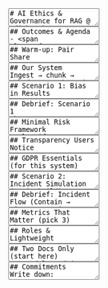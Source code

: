 <section data-markdown data-separator-notes="^Note:">
  <textarea data-template>
# AI Ethics & Governance for RAG @ Edinburgh
**Practical guardrails for a live vector search/chat system**

<!-- Note:
- Aim: decisions & actions, not theory.
- Session length: 90 minutes. Keep pace tight.
- Emphasise Edinburgh context (students, staff, sensitive data). -->
  </textarea>
</section>

<section data-markdown data-separator-notes="^Note:">
  <textarea data-template>
## Outcomes & Agenda 
- <span class="fragment">Spot key risks in **your** pipeline</span>
- <span class="fragment">Use a **3-step** risk/incident flow</span>
- <span class="fragment">Leave with **roles + 3 metrics + 2 docs**</span>



<!-- Note:
- Keep slides moving; timebox group work.
- Capture only actionable items (owner + next step). -->
  </textarea>
</section>

<section data-markdown data-separator-notes="^Note:">
  <textarea data-template>
## Warm-up: Pair Share 
- <span class="fragment">One positive AI experience at Edinburgh</span>
- <span class="fragment">One concerning AI experience</span>
- <span class="fragment">What made the good one good?</span>

<!-- Note:
- 2 mins think, 3 mins pairs.
- Harvest 2–3 themes (trust, clarity, speed, fairness). -->
  </textarea>
</section>

<section data-markdown data-separator-notes="^Note:">
  <textarea data-template>
## Our System 
Ingest → chunk → embed → search → cite

**Where can it go wrong?**
- <span class="fragment">Data: gaps, skew, sensitive content</span>
- <span class="fragment">Ranking: weights, recency/department boosts</span>
- <span class="fragment">UX: missing sources, unclear confidence</span>
- <span class="fragment">Logging: PII retention, access controls</span>
<!-- 
Note:
- Anchor discussion in their RAG pipeline.
- Set up for scenarios. -->
  </textarea>
</section>

<section data-markdown data-separator-notes="^Note:">
  <textarea data-template>
## Scenario 1: Bias in Results 
**Query:** “leadership opportunities” → male-skewed results

In trios, list:
- <span class="fragment">Causes (data, ranking, UX)</span>
- <span class="fragment">Impacts (who/what, short vs long term)</span>
- <span class="fragment">Quick mitigations (do tomorrow)</span>

<!-- Note:
- 5 min work, 3 min prep one sticky per trio.
- Encourage *specific* mitigations (e.g. coverage caps, curated boost). -->
  </textarea>
</section>

<section data-markdown data-separator-notes="^Note:">
  <textarea data-template>
## Debrief: Scenario 1 
Share **1 cause + 1 impact + 1 fix** per trio

**Wall of 5 fixes**:
- <span class="fragment">Content coverage checks per department</span>
- <span class="fragment">Diversity-aware rerank (ensure alt perspectives)</span>
- <span class="fragment">Explain “why ranked” in UI</span>
- <span class="fragment">Add support/help docs into top-K pool</span>
- <span class="fragment">Audit set: leadership queries by cohort</span>

<!-- Note:
- Keep to 5; assign tentative owners if possible. -->
  </textarea>
</section>

<section data-markdown data-separator-notes="^Note:">
  <textarea data-template>
## Minimal Risk Framework
**Classify** → **Decide** → **Record**

- **High**: rights/opportunities/sensitive data → human review
- **Medium**: influences choices → monthly audit
- **Low**: informational → monitor

**Record** (1-pager):
- purpose, data, risks, mitigations, owner, review date

<!-- Note:
- This is the core governance “muscle memory”.
- Keep it lightweight; bias towards writing it down. -->
  </textarea>
</section>

<section data-markdown data-separator-notes="^Note:">
  <textarea data-template>
## Transparency Users Notice
- <span class="fragment">Show **sources + confidence**</span>
- <span class="fragment">One-line “why ranked” (similarity/recency/dept match)</span>
- <span class="fragment">“Report bias” link → incident flow</span>

<!-- Note:
- The simplest UI changes often yield the biggest trust gains.
- Encourage shipping this in the capstone UI. -->
  </textarea>
</section>

<section data-markdown data-separator-notes="^Note:">
  <textarea data-template>
## GDPR Essentials (for this system)
- <span class="fragment">Lawful basis: **Public Task** (most cases)</span>
- <span class="fragment">Data minimisation: don’t log PII by default</span>
- <span class="fragment">Retention: TTL on chat logs/embeddings</span>
- <span class="fragment">DPIA triggers: High-risk class, new data types/groups</span>

<!-- Note:
- Keep it crisp; defer deep legal debate.
- Point to DPO for edge cases. -->
  </textarea>
</section>

<section data-markdown data-separator-notes="^Note:">
  <textarea data-template>
## Scenario 2: Incident Simulation (7 min build)
**Complaint:** “International fees results hide scholarship info; unfair to applicants.”

Roles (5 groups):
- Student • Advisor • IT • DPO • Comms

Task:
- First **3 actions** + **1-sentence** external statement

<!-- Note:
- 5 min group work, 2 min internal prep.
- Keep them concrete; no platitudes. -->
  </textarea>
</section>

<section data-markdown data-separator-notes="^Note:">
  <textarea data-template>
## Debrief: Incident Flow (Contain → Diagnose → Fix → Communicate)
- <span class="fragment">Contain: disable biased boost; add banner</span>
- <span class="fragment">Diagnose: sample queries by cohort; inspect weights</span>
- <span class="fragment">Fix: adjust ranking; add fairness tests to audit set</span>
- <span class="fragment">Communicate: status page, timeline, contact</span>

<!-- Note:
- Map each role’s “first 3 actions” into this sequence.
- Capture one line per step on board. -->
  </textarea>
</section>

<section data-markdown data-separator-notes="^Note:">
  <textarea data-template>
## Metrics That Matter (pick 3)
Choose one per row:
- **Fairness**: dept coverage parity • campus balance • top-3 includes support doc
- **Transparency**: % with sources • % with explanation shown
- **Safety/Privacy**: PII leakage rate • % queries auto-redacted

Set **target + owner + review cadence**

<!-- Note:
- Force choices; avoid “measure everything”.
- Suggest monthly 30-min review. -->
  </textarea>
</section>

<section data-markdown data-separator-notes="^Note:">
  <textarea data-template>
## Roles & Lightweight Governance
- <span class="fragment">**Owner (IT product):** uptime, roadmap, changes</span>
- <span class="fragment">**DPO:** DPIA, logging/retention, DSARs</span>
- <span class="fragment">**Academic rep:** content coverage checks</span>
- <span class="fragment">**Ethics triage (2 people):** approve **High** changes</span>
- <span class="fragment">**Cadence:** 30-min monthly review</span>

<!-- Note:
- Names optional now; ensure the roles exist by next sprint. -->
  </textarea>
</section>

<section data-markdown data-separator-notes="^Note:">
  <textarea data-template>
## Two Docs Only (start here)
- **Model Card (1 page):** purpose, data, limits, metrics, change log
- **Risk Log (sheet):** feature, class (H/M/L), decision, mitigations, owner, review

<!-- Note:
- Provide templates after session (repo or handout).
- Encourage adding to capstone deliverables. -->
  </textarea>
</section>

<section data-markdown data-separator-notes="^Note:">
  <textarea data-template>
## Commitments 
Write down:
- <span class="fragment">1 policy/process change</span>
- <span class="fragment">1 metric you’ll track</span>
- <span class="fragment">1 content gap to fix</span>

Pair share (2 min)

<!-- Note:
- Ask for 2 volunteers to share one commitment each.
- Park questions for the next break. -->
  </textarea>
</section>
